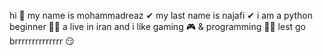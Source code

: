 hi 🤟
my name is mohammadreaz ✔
my last name is najafi ✔
i am a python beginner 👨‍💻
a live in iran 
and i like gaming 🎮 & programming 👨‍💻
lest go brrrrrrrrrrrrrr 😏
<!---
mr138812/mr138812 is a ✨ special ✨ repository because its `README.md` (this file) appears on your GitHub profile.
You can click the Preview link to take a look at your changes.
--->
